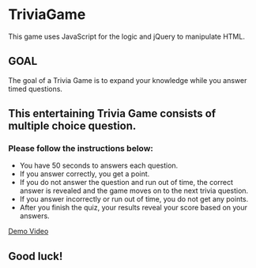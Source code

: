 # TriviaGame
This game uses JavaScript for the logic and jQuery to manipulate HTML.

## GOAL
The goal of a Trivia Game is to expand your knowledge while you answer timed questions.

## This entertaining Trivia Game consists of multiple choice question.
### Please follow the instructions below:
* You have 50 seconds to answers each question.
* If you answer correctly, you get a point.
* If you do not answer the question and run out of time, the correct answer is revealed and the game moves on to the next trivia question.
* If you answer incorrectly or run out of time, you do not get any points. 
* After you finish the quiz, your results reveal your score based on your answers.

[Demo Video](https://www.youtube.com/watch?v=xhmmiRmxQ8Q&feature=youtu.be) 

## Good luck!
